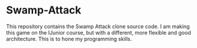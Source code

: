 # Swamp-Attack
This repository contains the Swamp Attack clone source code. I am making this game on the IJunior course, but with a different, more flexible and good architecture. This is to hone my programming skills.
